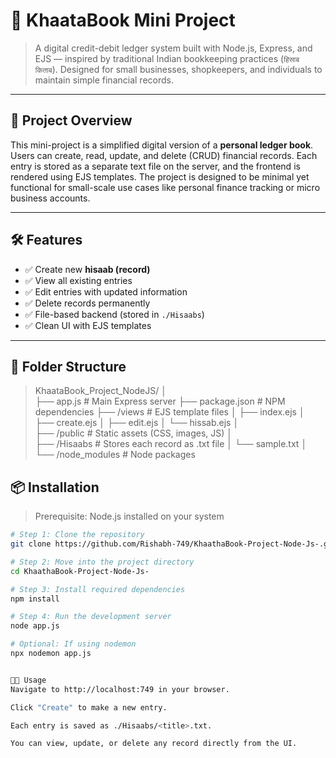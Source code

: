 # 📒 KhaataBook Mini Project

> A digital credit-debit ledger system built with Node.js, Express, and EJS — inspired by traditional Indian bookkeeping practices (`हिसाब किताब`). Designed for small businesses, shopkeepers, and individuals to maintain simple financial records.

---

## 🚀 Project Overview

This mini-project is a simplified digital version of a **personal ledger book**. Users can create, read, update, and delete (CRUD) financial records. Each entry is stored as a separate text file on the server, and the frontend is rendered using EJS templates. The project is designed to be minimal yet functional for small-scale use cases like personal finance tracking or micro business accounts.

---

## 🛠 Features

- ✅ Create new **hisaab (record)**
- ✅ View all existing entries
- ✅ Edit entries with updated information
- ✅ Delete records permanently
- ✅ File-based backend (stored in `./Hisaabs`)
- ✅ Clean UI with EJS templates
  
---

## 📁 Folder Structure

> KhaataBook_Project_NodeJS/
│                              
├── app.js # Main Express server
├── package.json # NPM dependencies
├── /views # EJS template files
│ ├── index.ejs
│ ├── create.ejs
│ ├── edit.ejs
│ └── hissab.ejs
│                                            
├── /public # Static assets (CSS, images, JS)
│                                           
├── /Hisaabs # Stores each record as .txt file
│ └── sample.txt
│                                              
└── /node_modules # Node packages


## 📦 Installation

> Prerequisite: Node.js installed on your system

```bash
# Step 1: Clone the repository
git clone https://github.com/Rishabh-749/KhaathaBook-Project-Node-Js-.git

# Step 2: Move into the project directory
cd KhaathaBook-Project-Node-Js-

# Step 3: Install required dependencies
npm install

# Step 4: Run the development server
node app.js

# Optional: If using nodemon
npx nodemon app.js


🧑‍💻 Usage
Navigate to http://localhost:749 in your browser.

Click "Create" to make a new entry.

Each entry is saved as ./Hisaabs/<title>.txt.

You can view, update, or delete any record directly from the UI.
